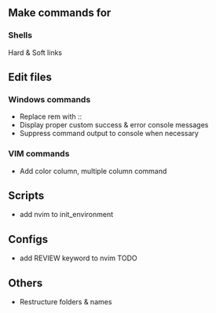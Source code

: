 ## Make commands for
### Shells
Hard & Soft links

## Edit files
### Windows commands
- Replace rem with ::
- Display proper custom success & error console messages
- Suppress command output to console when necessary
### VIM commands
- Add color column, multiple column command

## Scripts
- add nvim to init_environment

## Configs
- add REVIEW keyword to nvim TODO

## Others
- Restructure folders & names
